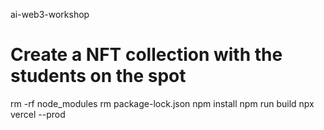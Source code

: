 ai-web3-workshop

# Create a NFT collection with the students on the spot

rm -rf node_modules
rm package-lock.json
npm install
npm run build
npx vercel --prod
